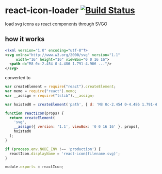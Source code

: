 # react-icon-loader [![Build Status](https://github.com/barbuza/react-icon-loader/workflows/Node%20CI/badge.svg)](https://github.com/barbuza/react-icon-loader/actions)

load svg icons as react components through SVGO

## how it works

```xml
<?xml version="1.0" encoding="utf-8"?>
<svg xmlns="http://www.w3.org/2000/svg" version="1.1"
     width="16" height="16" viewBox="0 0 16 16">
  <path d="M8 0c-2.454 0-4.486 1.791-4.906 ..."/>
</svg>
```

converted to

```js
var createElement = require("react").createElement;
var memo = require("react").memo;
var __assign = require("tslib").__assign;

var hoisted0 = createElement('path', { d: 'M8 0c-2.454 0-4.486 1.791-4.906 ...' });

function reactIcon(props) {
  return createElement(
    'svg',
    __assign({ version: '1.1', viewBox: '0 0 16 16' }, props),
    hoisted0
  );
}

if (process.env.NODE_ENV !== 'production') {
  reactIcon.displayName = 'react-icon(filename.svg)';
}

module.exports = reactIcon;
```
